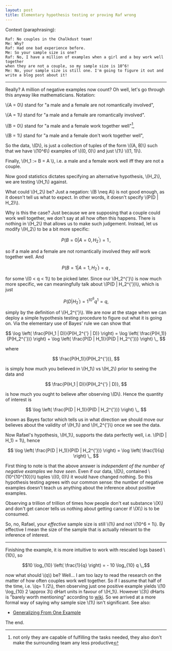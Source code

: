 ```yaml
---
layout: post
title: Elementary hypothesis testing or proving Raf wrong
---
```


Context (paraphrasing):

~~~
Raf: No couples in the Chalkdust team!
Me: Why?
Raf: Had one bad experience before.
Me: So your sample size is one?
Raf: No, I have a million of examples when a girl and a boy work well together
when they are not a couple, so my sample size is 10^6!
Me: No, your sample size is still one. I'm going to figure it out and write a blog post about it!
~~~

------

Really? A million of negative examples now count? Oh well, let's go through
this anyway like mathematicians. Notation:

\\(A = 0\\) stand for "a male and a female are not romantically involved",

\\(A = 1\\) stand for "a male and a female are romantically involved".

\\(B = 0\\) stand for "a male and a female work together well"[^1],

\\(B = 1\\) stand for "a male and a female don't work together well",


So the data, \\(D\\), is just a collection of tuples of the form \\((A, B)\\)
such that we have \\(10^6\\) examples of \\((0, 0)\\) and just \\(1\\) \\((1,
1)\\).

Finally, \\(H_1 := B = A \\), i.e. a male and a female work well iff they are
not a couple.

Now good statistics dictates specifying an alternative hypothesis, \\(H_2\\),
we are testing \\(H_1\\) against.

What could \\(H_2\\) be? Just a negation: \\(B \neq A\\) is not good enough,
as it doesn't tell us what to expect. In other words, it doesn't specify
\\(P(D | H_2)\\).

Why is this the case? Just because we are supposing that a couple could work
well together, we don't say at all how often this happens. There is nothing
in \\(H_2\\) that allows us to make such judgement. Instead, let us modify
\\(H_2\\) to be a bit more specific:

$$P(B = 0 | A = 0, H_2^{'}) = 1 \,,$$

so if a male and a female are not romantically involved they *will* work
together well. And

$$P(B = 1 | A = 1, H_2^{'}) = q \,,$$

for some \\(0 < q < 1\\) to be picked later. Since our \\(H_2^{\'}\\) is now
much more specific, we can meaningfully talk about \\(P(D | H_2^{\'})\\), which
is just

$$P(D | H_2^{'}) = 1^{10^6} q^{1} = q,$$

simply by the definition of \\(H_2^{\'}\\). We are now at the stage when
we can deploy a simple hypothesis testing procedure to figure out what it is
going on. Via the elementary use of Bayes' rule we can show that

$$ \log \left( \frac{P(H_1 | D)}{P(H_2^{'} | D)} \right) =
\log \left( \frac{P(H_1)}{P(H_2^{'})} \right) +
\log \left( \frac{P(D | H_1)}{P(D | H_2^{'})} \right) \,,
$$

where

$$
\frac{P(H_1)}{P(H_2^{'})},
$$

is simply how much you believed in \\(H_1\\) vs \\(H_2\\) prior to seeing
the data and


$$ \frac{P(H_1 | D)}{P(H_2^{'} | D)}, $$

is how much you ought to believe after observing \\(D\\). Hence the quantity
of interest is

$$
\log \left( \frac{P(D | H_1)}{P(D | H_2^{'})} \right) \,,
$$

known as Bayes factor which tells us in what direction we should move our
believes about the validity of \\(H_1\\) and \\(H_2^{\'}\\) once we see the
data.

Now Rafael's hypothesis, \\(H_1\\), supports the data perfectly well, i.e.
\\(P(D | H_1) = 1\\), hence


$$
\log \left( \frac{P(D | H_1)}{P(D | H_2^{'})} \right)
= \log \left( \frac{1}{q} \right) \,,
$$

First thing to note is that the above answer is *independent of the number of
negative examples we have seen*. Even if our data, \\(D\\), contained
\\(10^{10^{10}}\\) tuples \\((0, 0)\\) it would have changed nothing. So this
hypothesis testing agrees with our common sense: the number of negative
examples doesn't teach us anything about the inference about positive examples.

Observing a trillion of trillion of times how people don't eat substance
\\(X\\) and don't get cancer tells us nothing about getting cancer if \\(X\\)
is to be consumed.

So, no, Rafael, your *effective* sample size is still \\(1\\) and not \\(10^6 +
1\\). By effective I mean the size of the sample that is actually relevant
to the inference of interest.

---

Finishing the example, it is more intuitive to work with rescaled logs based
\\(10\\), so

$$10 \log_{10} \left( \frac{1}{q} \right) = - 10 \log_{10} q \,,$$

now what should \\(q\\) be? Well... I am too lazy to read the research on the
matter of how often couples work well together. So if I assume that half of
the time, i.e. \\(q= 1 /2\\), then observing just one positive example
yields \\(10 \log_{10} 2 \approx 3\\) dHart units in favour of \\(H_1\\).
However \\(3\\) dHarts is "barely worth mentioning" according to [wiki][wiki].
So we arrived at a more formal way of saying why sample size \\(1\\) isn't
significant. See also:

* [Generalizing From One Example][lw]

The end.

[wiki]: https://en.wikipedia.org/wiki/Bayes_factor
[lw]: http://lesswrong.com/lw/dr/generalizing_from_one_example/
[^1]: not only they are capable of fulfilling the tasks needed, they also don't
      make the surrounding team any less productive
